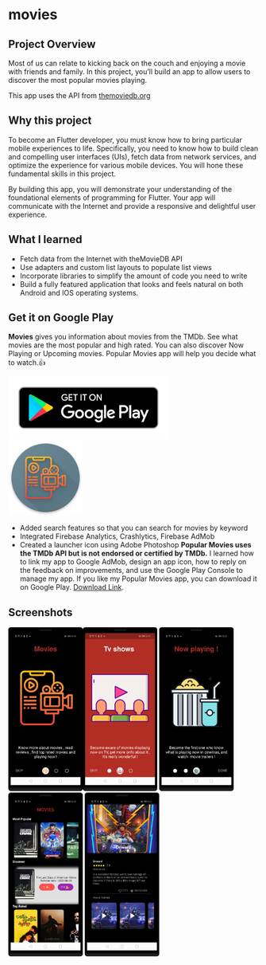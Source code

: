 # movies
## Project Overview

Most of us can relate to kicking back on the couch and enjoying a movie with friends and family. In this project, you’ll build an app to allow users to discover the most popular movies playing.

This app uses the API from [themoviedb.org](https://www.themoviedb.org/)
 
## Why this project 

To become an Flutter developer, you must know how to bring particular mobile experiences to life. Specifically, you need to know how to build clean and compelling user interfaces (UIs), fetch data from network services, and optimize the experience for various mobile devices. You will hone these fundamental skills in this project.

By building this app, you will demonstrate your understanding of the foundational elements of programming for Flutter. Your app will communicate with the Internet and provide a responsive and delightful user experience.

## What I learned
- Fetch data from the Internet with theMovieDB API
- Use adapters and custom list layouts to populate list views
- Incorporate libraries to simplify the amount of code you need to write
- Build a fully featured application that looks and feels natural on both Android and IOS operating systems.

## Get it on Google Play
**Movies**  gives you information about movies from the TMDb. See what movies are the most popular and high rated. You can also discover Now Playing or Upcoming movies.
 Popular Movies app will help you decide what to watch.👍
 
<a href="https://play.google.com/store/apps/details?id=com.sallam.movies&hl=en" > <img src="google_play.png"></a>  
<a href="https://play.google.com/store/apps/details?id=com.sallam.movies&hl=en"> <img src="app_ic.png" width="150"></a>

- Added search features so that you can search for movies by keyword
- Integrated Firebase Analytics, Crashlytics, Firebase AdMob
- Created a launcher icon using Adobe Photoshop
**Popular Movies uses the TMDb API but is not endorsed or certified by TMDb.**
I learned how to link my app to Google AdMob, design an app icon, how to reply on the feedback on improvements, 
and use the Google Play Console to manage my app. If you like my Popular Movies app, 
you can download it on Google Play. <a href="https://play.google.com/store/apps/details?id=com.sallam.movies&hl=en">Download Link</a>. 

## Screenshots
<img src="1.png" width="150" margins="5px"><img src="2.png" width="150"> <img src="3.png" width="150"> <img src="4.png" width="150">
<img src="5.png" width="150">
